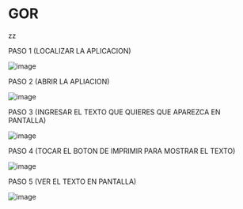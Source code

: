 # GOR
zz

PASO 1 (LOCALIZAR LA APLICACION)



![image](https://user-images.githubusercontent.com/115014062/201287196-7e3dfaa0-8863-4ea8-84f5-31fa522d4309.png)







PASO 2 (ABRIR LA APLIACION)




![image](https://user-images.githubusercontent.com/115014062/201287317-10960cef-e522-4e8f-b655-11dd2e455e1e.png)








PASO 3 (INGRESAR EL TEXTO QUE QUIERES QUE APAREZCA EN PANTALLA)





![image](https://user-images.githubusercontent.com/115014062/201287832-48014493-7a4d-4194-8367-6a6254f88eca.png)







PASO 4 (TOCAR EL BOTON DE IMPRIMIR PARA MOSTRAR EL TEXTO)




![image](https://user-images.githubusercontent.com/115014062/201287938-9941f93a-5ec9-48d7-8d0a-8c86296cb2ff.png)




PASO 5 (VER EL TEXTO EN PANTALLA)




![image](https://user-images.githubusercontent.com/115014062/201288075-de900a9b-2975-42e8-9953-d8375f924208.png)






